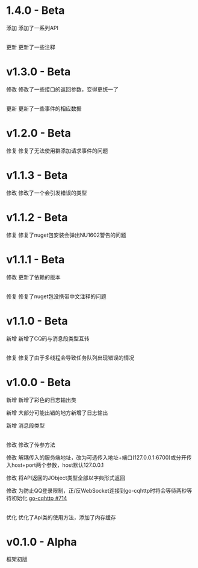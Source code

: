 # 1.4.0 - Beta
添加 添加了一系列API

<br>
更新 更新了一些注释

# v1.3.0 - Beta
修改 修改了一些接口的返回参数，变得更统一了

<br>
更新 更新了一些事件的相应数据

# v1.2.0 - Beta

修复 修复了无法使用群添加请求事件的问题

# v1.1.3 - Beta

修改 修改了一个会引发错误的类型

# v1.1.2 - Beta

修复 修复了nuget包安装会弹出NU1602警告的问题

# v1.1.1 - Beta

修改 更新了依赖的版本

<br>
修复 修复了nuget包没携带中文注释的问题 

# v1.1.0 - Beta
新增 新增了CQ码与消息段类型互转

<br>
修复 修复了由于多线程会导致任务队列出现错误的情况


# v1.0.0 - Beta
新增 新增了彩色的日志输出类

新增 大部分可能出错的地方新增了日志输出

新增 消息段类型

<br>
修改 修改了传参方法

修改 解耦传入的服务端地址，改为可选传入地址+端口(127.0.0.1:6700)或分开传入host+port两个参数，host默认127.0.0.1

修改 将API返回的JObject类型全部以字典形式返回

修改 为防止QQ登录限制，正/反WebSocket连接到go-cqhttp时将会等待两秒等待初始化 [go-cqhttp #714](https://github.com/Mrs4s/go-cqhttp/issues/714)

<br>
优化 优化了Api类的使用方法，添加了内存缓存

# v0.1.0 - Alpha

框架初版
